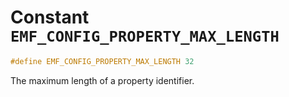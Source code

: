 # Constant `EMF_CONFIG_PROPERTY_MAX_LENGTH`

```c
#define EMF_CONFIG_PROPERTY_MAX_LENGTH 32
```

The maximum length of a property identifier.